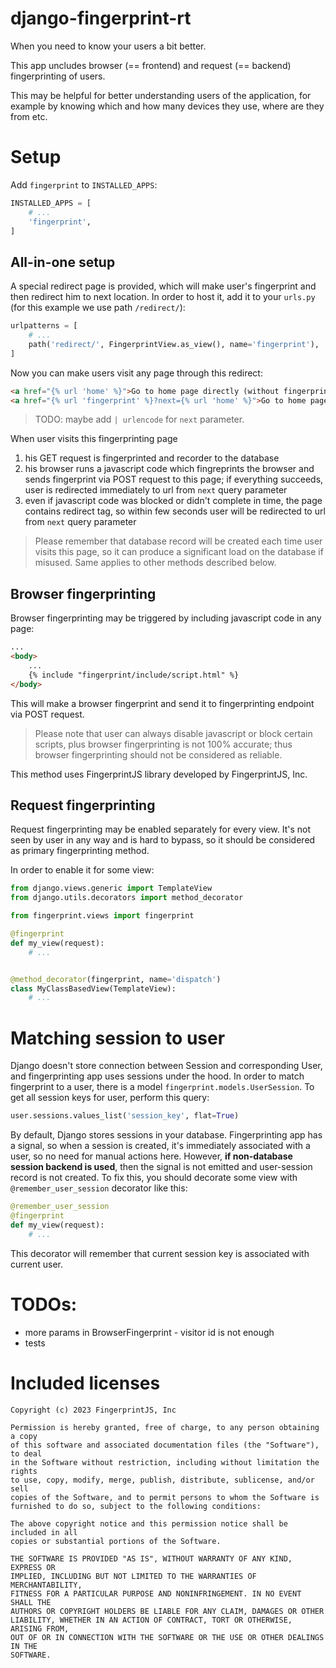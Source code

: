 # django-fingerprint-rt
When you need to know your users a bit better.

This app uncludes browser (== frontend) and request (== backend) fingerprinting of users.

This may be helpful for better understanding users of the application, for example by knowing which and how many devices they use, where are they from etc.

# Setup

Add `fingerprint` to `INSTALLED_APPS`:

```python
INSTALLED_APPS = [
    # ...
    'fingerprint',
]
```

## All-in-one setup

A special redirect page is provided, which will make user's fingerprint and then redirect him to next location. In order to host it, add it to your `urls.py` (for this example we use path `/redirect/`):

```python
urlpatterns = [
    # ...
    path('redirect/', FingerprintView.as_view(), name='fingerprint'),
]
```

Now you can make users visit any page through this redirect:

```html
<a href="{% url 'home' %}">Go to home page directly (without fingerprinting)</a>
<a href="{% url 'fingerprint' %}?next={% url 'home' %}">Go to home page through fingerprinting</a>
```

> TODO: maybe add `| urlencode` for `next` parameter.

When user visits this fingerprinting page
1) his GET request is fingerprinted and recorder to the database
2) his browser runs a javascript code which fingreprints the browser and sends fingerprint via POST request to this page; if everything succeeds, user is redirected immediately to url from `next` query parameter
3) even if javascript code was blocked or didn't complete in time, the page contains redirect tag, so within few seconds user will be redirected to url from `next` query parameter

> Please remember that database record will be created each time user visits this page, so it can produce a significant load on the database if misused. Same applies to other methods described below.

## Browser fingerprinting

Browser fingerprinting may be triggered by including javascript code in any page:

```html
...
<body>
    ...
    {% include "fingerprint/include/script.html" %}
</body>
```

This will make a browser fingerprint and send it to fingerprinting endpoint via POST request.

> Please note that user can always disable javascript or block certain scripts, plus browser fingerprinting is not 100% accurate; thus browser fingerprinting should not be considered as reliable.

This method uses FingerprintJS library developed by FingerprintJS, Inc.

## Request fingerprinting

Request fingerprinting may be enabled separately for every view. It's not seen by user in any way and is hard to bypass, so it should be considered as primary fingerprinting method.

In order to enable it for some view:

```python
from django.views.generic import TemplateView
from django.utils.decorators import method_decorator

from fingerprint.views import fingerprint

@fingerprint
def my_view(request):
    # ...


@method_decorator(fingerprint, name='dispatch')
class MyClassBasedView(TemplateView):
    # ...
```

# Matching session to user

Django doesn't store connection between Session and corresponding User, and fingerprinting app uses sessions under the hood. In order to match fingerprint to a user, there is a model `fingerprint.models.UserSession`. To get all session keys for user, perform this query:

```python
user.sessions.values_list('session_key', flat=True)
```

By default, Django stores sessions in your database. Fingerprinting app has a signal, so when a session is created, it's immediately associated with a user, so no need for manual actions here. However, **if non-database session backend is used**, then the signal is not emitted and user-session record is not created. To fix this, you should decorate some view with `@remember_user_session` decorator like this:

```python
@remember_user_session
@fingerprint
def my_view(request):
    # ...
```

This decorator will remember that current session key is associated with current user.

# TODOs:

* more params in BrowserFingerprint - visitor id is not enough
* tests

# Included licenses

```
Copyright (c) 2023 FingerprintJS, Inc

Permission is hereby granted, free of charge, to any person obtaining a copy
of this software and associated documentation files (the "Software"), to deal
in the Software without restriction, including without limitation the rights
to use, copy, modify, merge, publish, distribute, sublicense, and/or sell
copies of the Software, and to permit persons to whom the Software is
furnished to do so, subject to the following conditions:

The above copyright notice and this permission notice shall be included in all
copies or substantial portions of the Software.

THE SOFTWARE IS PROVIDED "AS IS", WITHOUT WARRANTY OF ANY KIND, EXPRESS OR
IMPLIED, INCLUDING BUT NOT LIMITED TO THE WARRANTIES OF MERCHANTABILITY,
FITNESS FOR A PARTICULAR PURPOSE AND NONINFRINGEMENT. IN NO EVENT SHALL THE
AUTHORS OR COPYRIGHT HOLDERS BE LIABLE FOR ANY CLAIM, DAMAGES OR OTHER
LIABILITY, WHETHER IN AN ACTION OF CONTRACT, TORT OR OTHERWISE, ARISING FROM,
OUT OF OR IN CONNECTION WITH THE SOFTWARE OR THE USE OR OTHER DEALINGS IN THE
SOFTWARE.
```